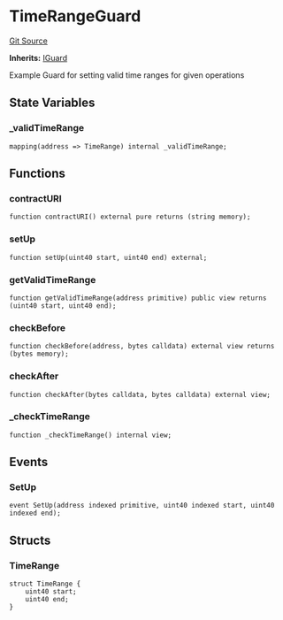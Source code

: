 # TimeRangeGuard
[Git Source](https://github.com/0xStation/0xrails/blob/7b2d3363f0d5023623fd16114b60a38cf52ce246/src/guard/examples/TimeRangeGuard.sol)

**Inherits:**
[IGuard](/src/guard/interface/IGuard.sol/interface.IGuard.md)

Example Guard for setting valid time ranges for given operations


## State Variables
### _validTimeRange

```solidity
mapping(address => TimeRange) internal _validTimeRange;
```


## Functions
### contractURI


```solidity
function contractURI() external pure returns (string memory);
```

### setUp


```solidity
function setUp(uint40 start, uint40 end) external;
```

### getValidTimeRange


```solidity
function getValidTimeRange(address primitive) public view returns (uint40 start, uint40 end);
```

### checkBefore


```solidity
function checkBefore(address, bytes calldata) external view returns (bytes memory);
```

### checkAfter


```solidity
function checkAfter(bytes calldata, bytes calldata) external view;
```

### _checkTimeRange


```solidity
function _checkTimeRange() internal view;
```

## Events
### SetUp

```solidity
event SetUp(address indexed primitive, uint40 indexed start, uint40 indexed end);
```

## Structs
### TimeRange

```solidity
struct TimeRange {
    uint40 start;
    uint40 end;
}
```

